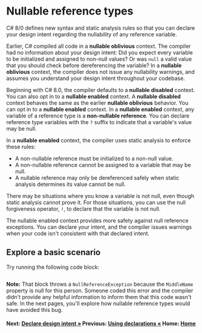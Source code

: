 # Nullable reference types

C# 8/0 defines new syntax and static analysis rules so that you can declare your design intent regarding the nullability of any reference variable.  

Earlier, C# compiled all code in a **nullable oblivious** context. The compiler had no information about your design intent: Did you expect every variable to be initialized and assigned to non-null values? Or was `null` a valid value that you should check before dereferencing the variable? In a **nullable oblivious** context, the compiler does not issue any nullability warnings, and assumes you understand your design intent throughout your codebase.

Beginning with C# 8.0, the compiler defaults to a **nullable disabled** context. You can also opt in to a **nullable enabled** context. A **nullable disabled** context behaves the same as the earlier **nullable oblivious** behavior. You can opt in to a **nullable enabled** context. In a **nullable enabled** context, any variable of a reference type is a **non-nullable reference**. You can declare reference type variables with the `?` suffix to indicate that a variable's value may be null.

In a **nullable enabled** context, the compiler uses static analysis to enforce these rules: 

- A non-nullable reference must be initialized to a non-null value.
- A non-nullable reference cannot be assigned to a variable that may be null.
- A nullable reference may only be dereferenced safely when static analysis determines its value cannot be null.

There may be situations where you know a variable is not null, even though static analysis cannot prove it. For those situations, you can use the null forgiveness operator, `!`, to declare that the variable is not null.

The nullable enabled context provides more safety against null reference exceptions. You can declare your intent, and the compiler issues warnings when your code isn't consistent with that declared intent.

## Explore a basic scenario

Try running the following code block:

```cs --project ./ExploreCsharpEight/ExploreCsharpEight.csproj --source-file ./ExploreCsharpEight/NullableReferences.cs --region Nullable_Usage
```

**Note:** That block throws a `NullReferenceException` because the `MiddleName` property is null for this person. Someone coded this error and the compiler didn't provide any helpful information to inform them that this code wasn't safe. In the next pages, you'll explore how nullable reference types would have avoided this bug.

#### Next: [Declare design intent &raquo;](./nullable-fix-class.md)     Previous: [Using declarations  &laquo;](./using-declarations-ref-structs.md)    Home: [Home](index.md)  
